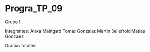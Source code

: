 # Progra_TP_09

Grupo 1

Integrantes:
Alexa Maingard
Tomas Gonzalez
Martin Bellefroid
Matias Gonzalez

Gracias totales!